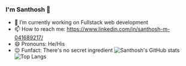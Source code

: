 ### I'm Santhosh 👋

- 🔭 I’m currently working on Fullstack web development
- 📫 How to reach me: https://www.linkedin.com/in/santhosh-m-041689217/
- 😄 Pronouns: He/His
- 😉 Funfact: There's no secret ingredient
![Santhosh's GitHub stats](https://github-readme-stats.vercel.app/api?username=SANTHOSH17-DOT)
![Top Langs](https://github-readme-stats.vercel.app/api/top-langs/?username=SANTHOSH17-DOT)
